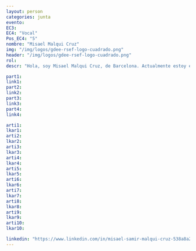 ```yaml
---
layout: person
categories: junta
evento: 
EC3: 
EC4: "Vocal"
Pos_EC4: "5"
nombre: "Misael Malqui Cruz"
img: "/img/logos/gdee-rsef-logo-cuadrado.png"
header: "/img/logos/gdee-rsef-logo-cuadrado.png"
rol: 
descr: "Hola, soy Misael Malqui Cruz, de Barcelona. Actualmente estoy estudiando Física y Matemáticas, y deseo postularme para el puesto de Vocal en el Grupo de Estudiantes de la RSEF. Durante el último año, he tenido el honor de ser parte del comité de relaciones públicas del Grupo. Como Vocal, deseo aplicar la experiencia que he adquirido para continuar impulsando nuestras iniciativas, a la par que aportar nuevas ideas para hacer que el grupo sea aún más atractivo y relevante para los estudiantes."

part1: 
link1: 
part2: 
link2: 
part3:
link3:
part4:
link4:

arti1:
lkar1: 
arti2:
lkar2:
arti3:
lkar3:
arti4:
lkar4:
arti5:
lkar5: 
arti6:
lkar6:
arti7:
lkar7: 
arti8:
lkar8:
arti9:
lkar9:
arti10:
lkar10:

linkedin: "https://www.linkedin.com/in/misael-samir-malqui-cruz-538a8a216/"
---
```

